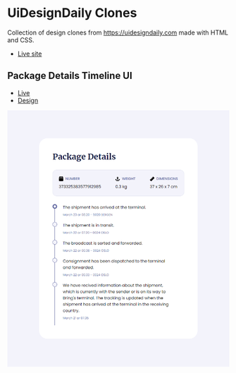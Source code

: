 # UiDesignDaily Clones

Collection of design clones from https://uidesigndaily.com made with HTML and CSS.

- [Live site](https://jeda777.github.io/uidesigndaily-clones/)

## Package Details Timeline UI

- [Live](https://jeda777.github.io/uidesigndaily-clones/Package%20Details%20Timeline%20UI-1578/index.html)
- [Design](https://uidesigndaily.com/posts/figma-timeline-ui-design-card-day-1578)

![](./Package%20Details%20Timeline%20UI/Screenshot.png)
